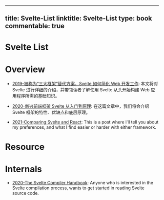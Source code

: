 
---
title: Svelte-List
linktitle: Svelte-List
type: book
commentable: true
---

# Svelte List

# Overview

- [2019-被称为“三大框架”替代方案，Svelte 如何简化 Web 开发工作](https://mp.weixin.qq.com/s/5Y822yLWy0Kp-OqgyQx7NQ): 本文将对 Svelte 进行详细的介绍，并带领读者了解使用 Svelte 从头开始构建 Web 应用程序所需的基础知识。

- [2020-新兴前端框架 Svelte 从入门到原理](https://mp.weixin.qq.com/s/6MPG04HGo_S3SipPZ-Wmpg): 在这篇文章中，我们将会介绍 Svelte 框架的特性、优缺点和底层原理。

- [2021-Comparing Svelte and React](https://www.jackfranklin.co.uk/blog/comparing-svelte-and-react-javascript/): This is a post where I'll tell you about my preferences, and what I find easier or harder with either framework.

# Resource

# Internals

- [2020-The Svelte Compiler Handbook](https://lihautan.com/the-svelte-compiler-handbook/): Anyone who is interested in the Svelte compilation process, wants to get started in reading Svelte source code.

    
